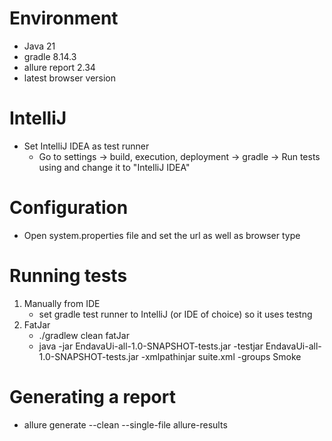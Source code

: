 # Environment
- Java 21
- gradle 8.14.3
- allure report 2.34
- latest browser version
# IntelliJ
- Set IntelliJ IDEA as test runner
  - Go to settings -> build, execution, deployment -> gradle -> Run tests using and change it to "IntelliJ IDEA"
# Configuration
- Open system.properties file and set the url as well as browser type
# Running tests
1. Manually from IDE
    - set gradle test runner to IntelliJ (or IDE of choice) so it uses testng
2. FatJar
    - ./gradlew clean fatJar
    - java -jar EndavaUi-all-1.0-SNAPSHOT-tests.jar -testjar EndavaUi-all-1.0-SNAPSHOT-tests.jar -xmlpathinjar suite.xml -groups Smoke
# Generating a report
 - allure generate --clean --single-file allure-results